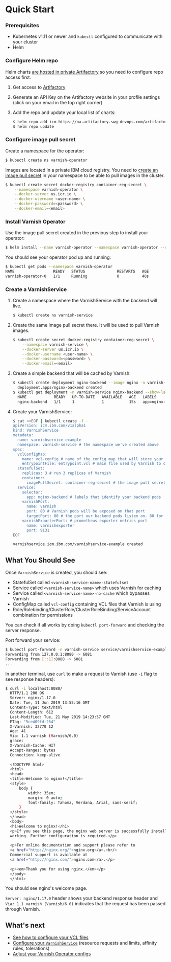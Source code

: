 # Quick Start

### Prerequisites

* Kubernetes v1.11 or newer and `kubectl` configured to communicate with your cluster
* Helm

### Configure Helm repo

Helm charts [are hosted in private Artifactory](https://pages.github.ibm.com/TheWeatherCompany/icm-docs/helm/chart-repositories.html#using-artifactory-as-a-helm-chart-repository) so you need to configure repo access first.

1. Get access to [Artifactory](https://na.artifactory.swg-devops.com)
1. Generate an API Key on the Artifactory website in your profile settings (click on your email in the top right corner)
1. Add the repo and update your local list of charts: 

    ```bash
    $ helm repo add icm https://na.artifactory.swg-devops.com/artifactory/wcp-icm-helm-virtual --username=<your-email> --password=<api-key>
    $ helm repo update
    ```
    
### Configure image pull secret

Create a namespace for the operator:

```bash
$ kubectl create ns varnish-operator
```

Images are located in a private IBM cloud registry. You need to [create an image pull secret](https://pages.github.ibm.com/TheWeatherCompany/icm-docs/managed-kubernetes/container-registry.html#pulling-an-image-in-kubernetes) in your namespace to be able to pull images in the cluster.

```bash
$ kubectl create secret docker-registry container-reg-secret \
    --namespace varnish-operator \
    --docker-server us.icr.io \
    --docker-username <user-name> \
    --docker-password=<password> \
    --docker-email=<email>
```

### Install Varnish Operator

Use the image pull secret created in the previous step to install your operator:

```bash
$ helm install --name varnish-operator --namespace varnish-operator --set container.imagePullSecret=container-reg-secret icm/varnish-operator
```                                                                                                                        

You should see your operator pod up and running:

```bash
$ kubectl get pods --namespace varnish-operator
NAME                 READY   STATUS              RESTARTS   AGE
varnish-operator-0   1/1     Running             0          40s
```

### Create a VarnishService

1. Create a namespace where the VarnishService with the backend will live.

    ```bash
    $ kubectl create ns varnish-service
    ```

1. Create the same image pull secret there. It will be used to pull Varnish images.

    ```bash
    $ kubectl create secret docker-registry container-reg-secret \
        --namespace varnish-service \
        --docker-server us.icr.io \
        --docker-username <user-name> \
        --docker-password=<password> \
        --docker-email=<email>
    ```
1. Create a simple backend that will be cached by Varnish:

    ```bash
    $ kubectl create deployment nginx-backend --image nginx -n varnish-service
      deployment.apps/nginx-backend created
    $ kubectl get deployment -n varnish-service nginx-backend --show-labels #get pod labels, they will be used to identify your backend pods
      NAME            READY   UP-TO-DATE   AVAILABLE   AGE   LABELS
      nginx-backend   1/1     1            1           15s   app=nginx-backend 
    ```

1. Create your VarnishService:

    ```bash
    $ cat <<EOF | kubectl create -f -
    apiVersion: icm.ibm.com/v1alpha1
    kind: VarnishService
    metadata:
      name: varnishservice-example
      namespace: varnish-service # the namespace we've created above
    spec:
      vclConfigMap:
        name: vcl-config # name of the config map that will store your VCl files. Will be created if doesn't exist.
        entrypointFile: entrypoint.vcl # main file used by Varnish to compile the VCL code.
      statefulSet:
        replicas: 3 # run 3 replicas of Varnish
        container: 
          imagePullSecret: container-reg-secret # the image pull secret created above
      service:
        selector:
          app: nginx-backend # labels that identify your backend pods
        varnishPort:
          name: varnish
          port: 80 # Varnish pods will be exposed on that port 
          targetPort: 80 # the port our backend pods listen on. 80 for nginx.
        varnishExporterPort: # prometheus exporter metrics port
          name: varnishexporter
          port: 9131
    EOF
 
    varnishservice.icm.ibm.com/varnishservice-example created  
    ```

## What You Should See

Once `VarnishService` is created, you should see:

* StatefulSet called `<varnish-service-name>-statefulset`
* Service called `<varnish-service-name>` which uses Varnish for caching
* Service called `<varnish-service-name>-no-cache` which bypasses Varnish
* ConfigMap called `vcl-config` containing VCL files that Varnish is using
* Role/Rolebinding/ClusterRole/ClusterRoleBinding/ServiceAccount combination for permissions

You can check if all works by doing `kubectl port-forward` and checking the server response.

Port forward your service:

```bash
$ kubectl port-forward -n varnish-service service/varnishservice-example 8080:80
Forwarding from 127.0.0.1:8080 -> 6081
Forwarding from [::1]:8080 -> 6081
...
```

In another terminal, use `curl` to make a request to Varnish (use `-i` flag to see response headers):

```bash
$ curl -i localhost:8080/
  HTTP/1.1 200 OK
  Server: nginx/1.17.0
  Date: Tue, 11 Jun 2019 13:55:16 GMT
  Content-Type: text/html
  Content-Length: 612
  Last-Modified: Tue, 21 May 2019 14:23:57 GMT
  ETag: "5ce409fd-264"
  X-Varnish: 32770 12
  Age: 41
  Via: 1.1 varnish (Varnish/6.0)
  grace: 
  X-Varnish-Cache: HIT
  Accept-Ranges: bytes
  Connection: keep-alive
  
  <!DOCTYPE html>
  <html>
  <head>
  <title>Welcome to nginx!</title>
  <style>
      body {
          width: 35em;
          margin: 0 auto;
          font-family: Tahoma, Verdana, Arial, sans-serif;
      }
  </style>
  </head>
  <body>
  <h1>Welcome to nginx!</h1>
  <p>If you see this page, the nginx web server is successfully installed and
  working. Further configuration is required.</p>
  
  <p>For online documentation and support please refer to
  <a href="http://nginx.org/">nginx.org</a>.<br/>
  Commercial support is available at
  <a href="http://nginx.com/">nginx.com</a>.</p>
  
  <p><em>Thank you for using nginx.</em></p>
  </body>
  </html>
```

You should see nginx's welcome page. 

`Server: nginx/1.17.0` header shows your backend response header and `Via: 1.1 varnish (Varnish/6.0)` indicates that the request has been passed through Varnish.

## What's next

* [See how to configure your VCL files](vcl-configuration.md)
* [Configure your `VarnishService`](varnish-service-configuration.md) (resource requests and limits, affinity rules, tolerations)
* [Adjust your Varnish Operator configs](operator-configuration.md)
